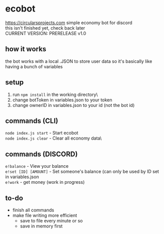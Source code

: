 # ecobot
https://circularsprojects.com
simple economy bot for discord\
this isn't finished yet, check back later\
CURRENT VERSION: PRERELEASE v1.0
## how it works
the bot works with a local .JSON to store user data so it's basically like having a bunch of variables
## setup
1. run `npm install` in the working directory\
2. change botToken in variables.json to your token
3. change ownerID in variables.json to your id (not the bot id)
## commands (CLI)
`node index.js start` - Start ecobot\
`node index.js clear` - Clear all economy data\
## commands (DISCORD)
`e!balance` - View your balance\
`e!set [ID] [AMOUNT]` - Set someone's balance (can only be used by ID set in variables.json\
`e!work` - get money (work in progress)
## to-do
- finish all commands
- make file writing more efficient
  - save to file every minute or so
  - save in memory first
